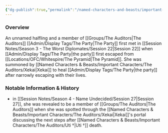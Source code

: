 ```yaml
---
{"dg-publish":true,"permalink":"/named-characters-and-beasts/important-characters/the-auditors/healing-halfling/","tags":["NPC","Important"],"noteIcon":""}
---
```



### Overview
An unnamed halfling and a member of [[Groups/The Auditors\|The Auditors]] [[Admin/Display Tags/The Party\|The Party]] first met in [[Session Notes/Season 3 - The Worst Diplomates/Session 22\|Session 22]] when [[Admin/Display Tags/The Party\|the party]] first escaped from [[Locations/OFC/Whitespire/The Pyramid\|The Pyramid]]. She was summoned by [[Named Characters & Beasts/Important Characters/The Auditors/Xekai\|Xekai]] to heal [[Admin/Display Tags/The Party\|the party]] after narrowly escaping with their lives.

### Notable Information & History 
- in [[Session Notes/Season 4 - Name Undecided/Session 27\|Session 27]], she was revealed to be a member of [[Groups/The Auditors\|The Auditors]] when she was spotted through the [[Named Characters & Beasts/Important Characters/The Auditors/Xekai\|Xekai]]'s portal discussing the next steps after [[Named Characters & Beasts/Important Characters/The Auditors/Uti †\|Uti †]] death.